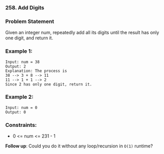 ### 258. Add Digits

### Problem Statement
Given an integer num, repeatedly add all its digits until the result has only one digit, and return it.

 

### Example 1:
```
Input: num = 38
Output: 2
Explanation: The process is
38 --> 3 + 8 --> 11
11 --> 1 + 1 --> 2 
Since 2 has only one digit, return it.
```

### Example 2:
```
Input: num = 0
Output: 0
```
 

### Constraints:

* 0 <= num <= 231 - 1
 

**Follow up**: Could you do it without any loop/recursion in `O(1)` runtime?